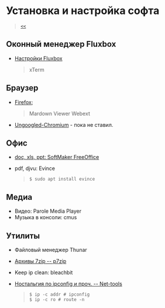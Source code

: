 # Установка и настройка софта

> [`<<`](../index.md)

## Оконный менеджер Fluxbox

- [Настройки Fluxbox](fluxbox/index.md)

  > xTerm

## Браузер

- [Firefox](firefox.md);

  > Mardown Viewer Webext

- [Ungoogled-Chromium](chromium.md) - пока не ставил.

## Офис

- [doc, xls, ppt: SoftMaker FreeOffice](freeoffice.md)
- pdf, djvu: Evince

  > ```
  > $ sudo apt install evince
  > ```

## Медиа

- Видео: Parole Media Player
- Музыка в консоли: cmus


## Утилиты

- Файловый менеджер Thunar
- [Архивы 7zip -- p7zip](utils/p7zip.md)
- Keep ip clean: bleachbit
- [Ностальгия по ipconfig и проч. -- Net-tools](utils/net-tools.md)

  >```
  >$ ip -c addr # ipconfig
  >$ ip -c ro # route -n
  >```
